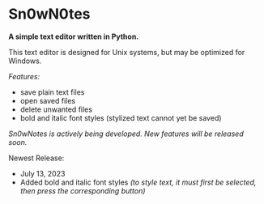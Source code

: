 # Sn0wN0tes
**A simple text editor written in Python.**

This text editor is designed for Unix systems, but may be optimized for Windows.

_Features:_
- save plain text files
- open saved files
- delete unwanted files
- bold and italic font styles (stylized text cannot yet be saved)

_Sn0wNotes is actively being developed. New features will be released soon._

Newest Release:
- July 13, 2023
- Added bold and italic font styles _(to style text, it must first be selected, then press the corresponding button)_
